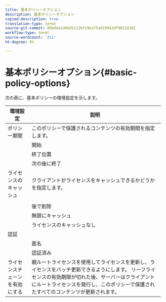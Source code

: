 ```yaml
---
title: 基本ポリシーオプション
description: 基本ポリシーオプション
copied-description: true
translation-type: tm+mt
source-git-commit: 89bdda1d4bd5c126f19ba75a819942df901183d1
workflow-type: tm+mt
source-wordcount: '211'
ht-degree: 0%

---
```



# 基本ポリシーオプション{#basic-policy-options}

次の表に、基本ポリシーの環境設定を示します。

| 環境設定 | 説明 |
|---|---|
| ポリシー期間 | このポリシーで保護されるコンテンツの有効期間を指定します。 |
|  | 開始 | この日付/時刻までライセンスは使用できません。 |
|  | 終了位置 | この日付/時刻を過ぎるとライセンスを使用できなくなります。 |
|  | 次の後に終了 | ライセンスのパッケージ化から開始する、ライセンスの有効な時間（分）を指定します。 |
| ライセンスのキャッシュ | クライアントがライセンスをキャッシュできるかどうかを指定します。 |
|  |  | この日付/時刻を過ぎるとライセンスを使用できなくなります。 |
|  | 後で削除 | ライセンスがライセンスサーバーによって発行された時点から、ライセンスが有効な時間を分単位で指定します。 |
|  | 無限にキャッシュ | ライセンスは、クライアント上で無期限にキャッシュされる場合があります。 |
|  | ライセンスのキャッシュなし | ライセンスはクライアントによってキャッシュされない場合があります。 ユーザーがコンテンツを再生するたびに、新しいライセンスをサーバーから取得する必要があります。 |
| 認証 |  |
|  | 匿名 | コンテンツの表示に認証は必要ありません。 |
|  | 認証済み | ユーザー名とパスワードの認証が必要です。 |
| ライセンスチェーンを有効にする | 親ルートライセンスを使用してライセンスを更新し、ライセンスをバッチ更新できるようにします。 リーフライセンスの有効期限が切れた後、サーバーはクライアントにルートライセンスを発行し、このポリシーで保護されたすべてのコンテンツが更新されます。 |

